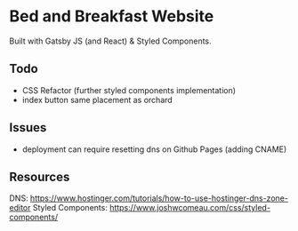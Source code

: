 # Bed and Breakfast Website

Built with Gatsby JS (and React) & Styled Components.  

## Todo

- CSS Refactor (further styled components implementation)
- index button same placement as orchard

## Issues

- deployment can require resetting dns on Github Pages (adding CNAME)

## Resources

DNS: <https://www.hostinger.com/tutorials/how-to-use-hostinger-dns-zone-editor>
Styled Components: <https://www.joshwcomeau.com/css/styled-components/>
